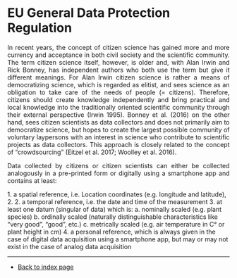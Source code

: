 # EU General Data Protection Regulation

<p align="justify">In recent years, the concept of citizen science has gained more and more currency and acceptance in both civil society and the scientific community. The term citizen science itself, however, is older and, with Alan Irwin and Rick Bonney, has independent authors who both use the term but give it different meanings. For Alan Irwin citizen science is rather a means of democratizing science, which is regarded as elitist, and sees science as an obligation to take care of the needs of people (= citizens). Therefore, citizens should create knowledge independently and bring practical and local knowledge into the traditionally oriented scientific community through their external perspective (Irwin 1995). Bonney et al. (2016) on the other hand, sees citizen scientists as data collectors and does not primarily aim to democratize science, but hopes to create the largest possible community of voluntary laypersons with an interest in science who contribute to scientific projects as data collectors. This approach is closely related to the concept of “crowdsourcing” (Eitzel et al. 2017; Woolley et al. 2016).</p>

<p align="justify">Data collected by citizens or citizen scientists can either be collected analogously in a pre-printed form or digitally using a smartphone app and contains at least:</p> 
1. a spatial reference, i.e. Location coordinates (e.g. longitude and latitude),  
2. 2. a temporal reference, i.e. the date and time of the measurement  
3. at least one datum (singular of data) which is:  
a. nominally scaled (e.g. plant species)  
b. ordinally scaled (naturally distinguishable characteristics like “very good”, “good”, etc.)  
c. metrically scaled (e.g. air temperature in C° or plant height in cm)  
4. a personal reference, which is always given in the case of digital data acquisition using a smartphone app, but may or may not exist in the case of analog data acquisition  





---  
* [Back to index page](../index.md)
